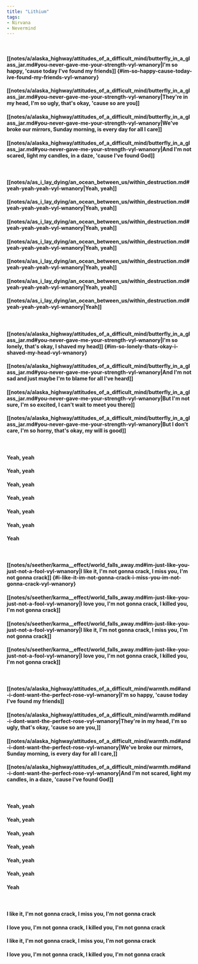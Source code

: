 ```yaml
---
title: "Lithium"
tags:
- Nirvana
- Nevermind
---
```

&nbsp;
#### [[notes/a/alaska_highway/attitudes_of_a_difficult_mind/butterfly_in_a_glass_jar.md#you-never-gave-me-your-strength-vyl-wnanory|I'm so happy, 'cause today I've found my friends]] {#im-so-happy-cause-today-ive-found-my-friends-vyl-wnanory}
#### [[notes/a/alaska_highway/attitudes_of_a_difficult_mind/butterfly_in_a_glass_jar.md#you-never-gave-me-your-strength-vyl-wnanory|They're in my head, I'm so ugly, that's okay, 'cause so are you]]
#### [[notes/a/alaska_highway/attitudes_of_a_difficult_mind/butterfly_in_a_glass_jar.md#you-never-gave-me-your-strength-vyl-wnanory|We've broke our mirrors, Sunday morning, is every day for all I care]]
#### [[notes/a/alaska_highway/attitudes_of_a_difficult_mind/butterfly_in_a_glass_jar.md#you-never-gave-me-your-strength-vyl-wnanory|And I'm not scared, light my candles, in a daze, 'cause I've found God]]
&nbsp;
#### [[notes/a/as_i_lay_dying/an_ocean_between_us/within_destruction.md#yeah-yeah-yeah-vyl-wnanory|Yeah, yeah]]
#### [[notes/a/as_i_lay_dying/an_ocean_between_us/within_destruction.md#yeah-yeah-yeah-vyl-wnanory|Yeah, yeah]]
#### [[notes/a/as_i_lay_dying/an_ocean_between_us/within_destruction.md#yeah-yeah-yeah-vyl-wnanory|Yeah, yeah]]
#### [[notes/a/as_i_lay_dying/an_ocean_between_us/within_destruction.md#yeah-yeah-yeah-vyl-wnanory|Yeah, yeah]]
#### [[notes/a/as_i_lay_dying/an_ocean_between_us/within_destruction.md#yeah-yeah-yeah-vyl-wnanory|Yeah, yeah]]
#### [[notes/a/as_i_lay_dying/an_ocean_between_us/within_destruction.md#yeah-yeah-yeah-vyl-wnanory|Yeah, yeah]]
#### [[notes/a/as_i_lay_dying/an_ocean_between_us/within_destruction.md#yeah-yeah-yeah-vyl-wnanory|Yeah]]
&nbsp;
#### [[notes/a/alaska_highway/attitudes_of_a_difficult_mind/butterfly_in_a_glass_jar.md#you-never-gave-me-your-strength-vyl-wnanory|I'm so lonely, that's okay, I shaved my head]] {#im-so-lonely-thats-okay-i-shaved-my-head-vyl-wnanory}
#### [[notes/a/alaska_highway/attitudes_of_a_difficult_mind/butterfly_in_a_glass_jar.md#you-never-gave-me-your-strength-vyl-wnanory|And I'm not sad and just maybe I'm to blame for all I've heard]]
#### [[notes/a/alaska_highway/attitudes_of_a_difficult_mind/butterfly_in_a_glass_jar.md#you-never-gave-me-your-strength-vyl-wnanory|But I'm not sure, I'm so excited, I can't wait to meet you there]]
#### [[notes/a/alaska_highway/attitudes_of_a_difficult_mind/butterfly_in_a_glass_jar.md#you-never-gave-me-your-strength-vyl-wnanory|But I don't care, I'm so horny, that's okay, my will is good]]
&nbsp;
#### Yeah, yeah
#### Yeah, yeah
#### Yeah, yeah
#### Yeah, yeah
#### Yeah, yeah
#### Yeah, yeah
#### Yeah
&nbsp;
#### [[notes/s/seether/karma__effect/world_falls_away.md#im-just-like-you-just-not-a-fool-vyl-wnanory|I like it, I'm not gonna crack, I miss you, I'm not gonna crack]] {#i-like-it-im-not-gonna-crack-i-miss-you-im-not-gonna-crack-vyl-wnanory}
#### [[notes/s/seether/karma__effect/world_falls_away.md#im-just-like-you-just-not-a-fool-vyl-wnanory|I love you, I'm not gonna crack, I killed you, I'm not gonna crack]]
#### [[notes/s/seether/karma__effect/world_falls_away.md#im-just-like-you-just-not-a-fool-vyl-wnanory|I like it, I'm not gonna crack, I miss you, I'm not gonna crack]]
#### [[notes/s/seether/karma__effect/world_falls_away.md#im-just-like-you-just-not-a-fool-vyl-wnanory|I love you, I'm not gonna crack, I killed you, I'm not gonna crack]]
&nbsp;
#### [[notes/a/alaska_highway/attitudes_of_a_difficult_mind/warmth.md#and-i-dont-want-the-perfect-rose-vyl-wnanory|I'm so happy, 'cause today I've found my friends]]
#### [[notes/a/alaska_highway/attitudes_of_a_difficult_mind/warmth.md#and-i-dont-want-the-perfect-rose-vyl-wnanory|They're in my head, I'm so ugly, that's okay, 'cause so are you,]]
#### [[notes/a/alaska_highway/attitudes_of_a_difficult_mind/warmth.md#and-i-dont-want-the-perfect-rose-vyl-wnanory|We've broke our mirrors, Sunday morning, is every day for all I care,]]
#### [[notes/a/alaska_highway/attitudes_of_a_difficult_mind/warmth.md#and-i-dont-want-the-perfect-rose-vyl-wnanory|And I'm not scared, light my candles, in a daze, 'cause I've found God]]
&nbsp;
#### Yeah, yeah
#### Yeah, yeah
#### Yeah, yeah
#### Yeah, yeah
#### Yeah, yeah
#### Yeah, yeah
#### Yeah
&nbsp;
#### I like it, I'm not gonna crack, I miss you, I'm not gonna crack
#### I love you, I'm not gonna crack, I killed you, I'm not gonna crack
#### I like it, I'm not gonna crack, I miss you, I'm not gonna crack
#### I love you, I'm not gonna crack, I killed you, I'm not gonna crack
